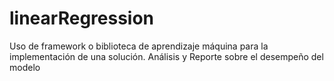 # linearRegression
Uso de framework o biblioteca de aprendizaje máquina para la implementación de una solución. Análisis y Reporte sobre el desempeño del modelo
